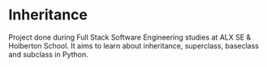 # Inheritance

Project done during Full Stack Software Engineering studies at ALX SE & Holberton School. It aims to learn about inheritance, superclass, baseclass and subclass in Python.

